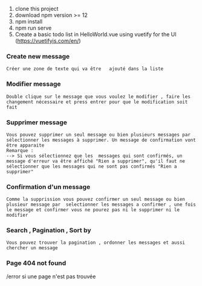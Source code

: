 1. clone this project
2. download npm version >= 12
3. npm install
4. npm run serve
5. Create a basic todo list in HelloWorld.vue using vuetify for the UI (https://vuetifyjs.com/en/)


### Create new message
```
Créer une zone de texte qui va être   ajouté dans la liste

```

### Modifier message
```
Double clique sur le message que vous voulez le modifier , faire les changement nécessaire et press entrer pour que le modification soit fait

```
### Supprimer message
```
Vous pouvez supprimer un seul message ou bien plusieurs messages par  sélectionner les messages à supprimer. Un message de confirmation vont être apparaite
Remarque : 
--> Si vous sélectionnez que les  messages qui sont confirmés, un message d'erreur va être affiché "Rien a supprimer", qu'il faut ne sélectionner que les messages qui ne sont pas confirmés "Rien a supprimer"
```
### Confirmation d'un message
```
Comme la supprission vous pouvez confirmer un seul message ou bien plusieur message par  selectionner les messages a confirmer , une fois le message et confirmer vous ne pourez pas ni le supprimer ni le modifier
```
### Search , Pagination , Sort by
```
Vous pouvez trouver la pagination , ordonner les messages et aussi chercher un message

```
### Page 404 not found
/error si une page n'est pas trouvée
